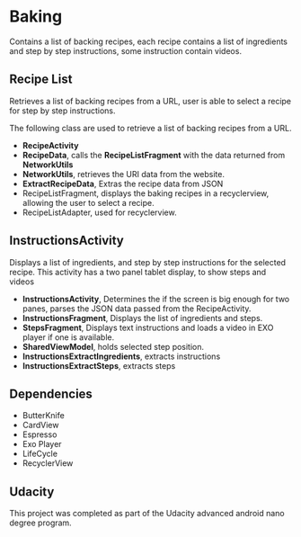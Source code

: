 # Baking

Contains a list of backing recipes, each recipe contains a list of ingredients and step by step
instructions, some instruction contain videos.

## Recipe List

Retrieves a list of backing recipes from a URL, user is able to select a recipe for step by step
instructions.

The following class are used to retrieve a list of backing recipes from a URL.
* **RecipeActivity**
* **RecipeData**, calls the **RecipeListFragment** with the data returned from **NetworkUtils**
* **NetworkUtils**, retrieves the URI data from the website.
* **ExtractRecipeData**, Extras the recipe data from JSON
* RecipeListFragment, displays the baking recipes in a recyclerview, allowing the user to select a recipe.
* RecipeListAdapter, used for recyclerview.

## InstructionsActivity

Displays a list of ingredients, and step by step instructions for the selected recipe. This activity
has a two panel tablet display, to show steps and videos

* **InstructionsActivity**, Determines the if the screen is big enough for two panes,
                            parses the JSON data passed from the RecipeActivity.
* **InstructionsFragment**, Displays the list of ingredients and steps.
* **StepsFragment**,  Displays text instructions and loads a video in EXO player if one is available.
* **SharedViewModel**, holds selected step position.
* **InstructionsExtractIngredients**, extracts instructions
* **InstructionsExtractSteps**, extracts steps

## Dependencies

* ButterKnife
* CardView
* Espresso
* Exo Player
* LifeCycle
* RecyclerView


## Udacity
This project was completed as part of the Udacity advanced android nano degree program.


